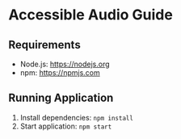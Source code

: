 # Accessible Audio Guide

## Requirements

- Node.js: https://nodejs.org
- npm: https://npmjs.com

## Running Application

1. Install dependencies: `npm install`
2. Start application: `npm start`

